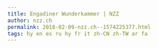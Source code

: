 ```yaml
---
title: Engadiner Wunderkammer | NZZ
author: nzz.ch
permalink: 2018-02-09-nzz.ch--1574225377.html
tags: hy en es ru hy fr it zh-CN zh-TW ar fa
---
```


